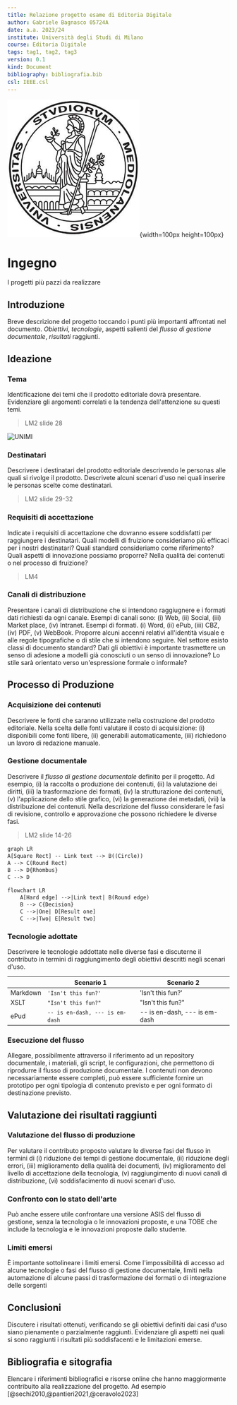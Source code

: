 ```yaml
---
title: Relazione progetto esame di Editoria Digitale
author: Gabriele Bagnasco 05724A
date: a.a. 2023/24
institute: Università degli Studi di Milano
course: Editoria Digitale
tags: tag1, tag2, tag3
version: 0.1
kind: Document
bibliography: bibliografia.bib
csl: IEEE.csl
---
```


![Logo UNIMI](./logo/minerva.jpg){width=100px height=100px}

# Ingegno
I progetti più pazzi da realizzare


## Introduzione

Breve descrizione del progetto toccando i punti più importanti affrontati nel documento.
*Obiettivi*, *tecnologie*, aspetti salienti del *flusso di gestione documentale*, *risultati* raggiunti.  

## Ideazione 

### Tema
Identificazione dei temi che il prodotto editoriale dovrà presentare. Evidenziare gli argomenti correlati e la tendenza dell'attenzione su questi temi. 

> LM2 slide 28

![UNIMI](https://www.erasmusmilan.com/wp-content/uploads/2016/02/Statale-e1478865636847.jpg)

### Destinatari
Descrivere i destinatari del prodotto editoriale descrivendo le personas alle quali si rivolge il prodotto. Descrivete alcuni scenari d'uso nei quali inserire le personas scelte come destinatari.

> LM2 slide 29-32

### Requisiti di accettazione
Indicate i requisiti di accettazione che dovranno essere soddisfatti per raggiungere i destinatari. Quali modelli di fruizione consideriamo più efficaci per i nostri destinatari? Quali standard consideriamo come riferimento? Quali aspetti di innovazione possiamo proporre? Nella qualità dei contenuti o nel processo di fruizione?

> LM4

### Canali di distribuzione
Presentare i canali di distribuzione che si intendono raggiugnere e i formati dati richiesti da ogni canale. Esempi di canali sono: (i) Web, (ii) Social, (iii) Market place, (iv) Intranet. Esempi di formati. (i) Word, (ii) ePub, (iii) CBZ, (iv) PDF, (v) WebBook. 
Proporre alcuni accenni relativi all'identità visuale e alle regole tipografiche o di stile che si intendono seguire. Nel settore esisto classi di documento standard? Dati gli obiettivi è importante trasmettere un senso di adesione a modelli già conosciuti o un senso di innovazione? Lo stile sarà orientato verso un'espressione formale o informale?

## Processo di Produzione

### Acquisizione dei contenuti
Descrivere le fonti che saranno utilizzate nella costruzione del prodotto editoriale. Nella scelta delle fonti valutare il costo di acquisizione: (i) disponibili come fonti libere, (ii) generabili automaticamente, (iii) richiedono un lavoro di redazione manuale.

### Gestione documentale

Descrivere il *flusso di gestione documentale* definito per il progetto. Ad esempio, (i) la raccolta o produzione dei contenuti, (ii) la valutazione dei diritti, (iii) la trasformazione dei formati, (iv) la strutturazione dei contenuti, (v) l'applicazione dello stile grafico, (vi) la generazione dei metadati, (vii) la distribuzione dei contenuti. Nella descrizione del flusso considerare le  fasi di revisione, controllo e approvazione che possono richiedere le diverse fasi.

> LM2 slide 14-26

```mermaid
graph LR
A[Square Rect] -- Link text --> B((Circle))
A --> C(Round Rect)
B --> D{Rhombus}
C --> D
```
```mermaid
flowchart LR
    A[Hard edge] -->|Link text| B(Round edge)
    B --> C{Decision}
    C -->|One| D[Result one]
    C -->|Two| E[Result two]
```

### Tecnologie adottate

Descrivere le tecnologie addottate nelle diverse fasi e discuterne il contributo in termini di raggiungimento degli obiettivi descritti negli scenari d'uso.

|                |Scenario 1                          |Scenario 2                       |
|----------------|-------------------------------|-----------------------------|
|Markdown |`'Isn't this fun?'`            |'Isn't this fun?'            |
|XSLT       |`"Isn't this fun?"`            |"Isn't this fun?"            |
|ePud         |`-- is en-dash, --- is em-dash`|-- is en-dash, --- is em-dash|

### Esecuzione del flusso
Allegare, possibilmente attraverso il riferimento ad un repository documentale, i materiali, gli script, le configurazioni, che permettono di riprodurre il flusso di produzione documentale. I contenuti non devono necessariamente essere completi, può essere sufficiente fornire un prototipo per ogni tipologia di contenuto previsto e per ogni formato di destinazione previsto.  

## Valutazione dei risultati raggiunti


### Valutazione del flusso di produzione

Per valutare il contributo proposto valutare le diverse fasi del flusso in termini di (i) riduzione dei tempi di gestione documentale, (ii) riduzione degli errori, (iii) miglioramento della qualità dei documenti, (iv) miglioramento del livello di accettazione della tecnologia, (v) raggiungimento di nuovi canali di distribuzione, (vi) soddisfacimento di nuovi scenari d'uso.
 
### Confronto con lo stato dell'arte

Può anche essere utile confrontare una versione ASIS del flusso di gestione, senza la tecnologia o le innovazioni proposte, e una TOBE che include la tecnologia e le innovazioni proposte dallo studente.

### Limiti emersi

È importante sottolineare i limiti emersi. Come l'impossibilità di accesso ad alcune tecnologie o fasi del flusso di gestione documentale, limiti nella automazione di alcune passi di trasformazione dei formati o di integrazione delle sorgenti

## Conclusioni

Discutere i risultati ottenuti, verificando se gli obiettivi definiti dai casi d'uso siano pienamente o parzialmente raggiunti. Evidenziare gli aspetti nei quali si sono raggiunti i risultati più soddisfacenti e le limitazioni emerse.

## Bibliografia e sitografia

Elencare i riferimenti bibliografici e risorse online che hanno maggiormente contribuito alla realizzazione del progetto. Ad esempio [@sechi2010,@pantieri2021,@ceravolo2023]

